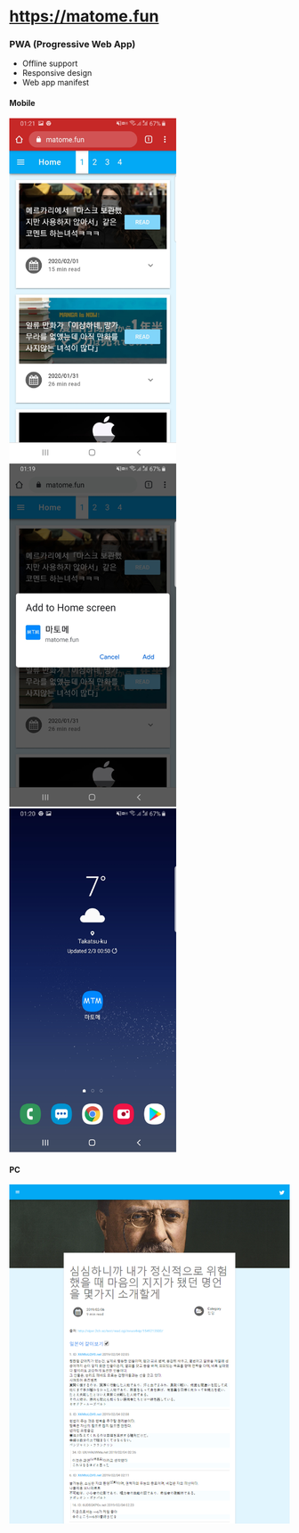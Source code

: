 # https://matome.fun

### PWA (Progressive Web App)
* Offline support
* Responsive design
* Web app manifest

#### Mobile
<img src="docs/mobile1.jpg" width="300"/><img src="docs/mobile2.jpg" width="300"/><img src="docs/mobile3.jpg" width="300"/>

#### PC
<img src="docs/pc1.png" width="800"/>



